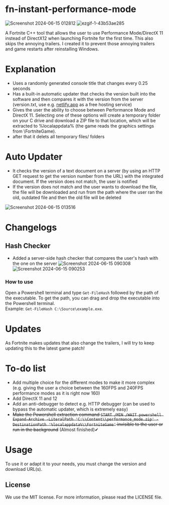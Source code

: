 # fn-instant-performance-mode
![Screenshot 2024-06-15 012812](https://github.com/kopithe/fn-instant-performance-mode/assets/166122699/b764d806-f82f-4e6f-af35-95abb30c94dd)
![ezgif-1-43b53ae285](https://github.com/kopithe/fn-instant-performance-mode/assets/166122699/597e33d3-b04d-4f17-b00b-d40c551c2727)

A Fortnite C++ tool that allows the user to use Performance Mode/DirectX 11 instead of DirectX12 when launching Fortnite for the first time. This also skips the annoying trailers. I created it to prevent those annoying trailers and game restarts after reinstalling Windows.

# Explanation 
- Uses a randomly generated console title that changes every 0.25 seconds
- Has a built-in automatic updater that checks the version built into the software and then compares it with the version from the server (version.txt, use e.g. [netlify.app](https://www.netlify.com/) as a free hosting service)
- Gives the user the ability to choose between Performance Mode and DirectX 11. Selecting one of these options will create a temporary folder on your C drive and download a ZIP file to that location, which will be extracted to %localappdata% (the game reads the graphics settings from \FortniteGame).
- after that it delets all temporary files/ folders

# Auto Updater
- It checks the version of a text document on a server (by using an HTTP GET request to get the version number from the URL) with the integrated document. If the version does not match, the user is notified
- If the version does not match and the user wants to download the file, the file will be downloaded and run from the path where the user ran the old, outdated file and then the old file will be deleted
  
![Screenshot 2024-06-15 013516](https://github.com/kopithe/fn-instant-performance-mode/assets/166122699/68ee292e-a705-4d8c-9cca-da7a9dc0857f)

# Changelogs
## Hash Checker
- Added a server-side hash checker that compares the user's hash with the one on the server
![Screenshot 2024-06-15 090308](https://github.com/kopithe/fn-instant-performance-mode/assets/166122699/7e45a37f-38d8-41f3-9f89-cc6711f8ceb2)
![Screenshot 2024-06-15 090253](https://github.com/kopithe/fn-instant-performance-mode/assets/166122699/021298a5-52aa-4c2a-bd0a-e3fa2b90c926)

### How to use
Open a Powershell terminal and type `Get-FileHash` followed by the path of the executable. To get the path, you can drag and drop the executable into the Powershell terminal.<br />Example: `Get-FileHash C:\Source\example.exe`.


# Updates
As Fortnite makes updates that also change the trailers, I will try to keep updating this to the latest game patch!

# To-do list
- Add multiple choice for the different modes to make it more complex (e.g. giving the user a choice between the 160FPS and 240FPS performance modes as it is right now 160)
- Add DirectX 11 and 12
- Add an anti-debugger to detect e.g. HTTP debugger (can be used to bypass the automatic updater, which is extremely easy)
- ~~Make the Powershell extraction command `START /MIN /WAIT powershell Expand-Archive -LiteralPath 'C:\\Content\\performance_mode.zip' -DestinationPath '%localappdata%\\FortniteGame'` invisible to the user or run in the background~~ (Almost finished)✔

# Usage
To use it or adapt it to your needs, you must change the version and download URL(s).


<!-- LICENSE -->
## License

We use the MIT license. For more information, please read the LICENSE file.

